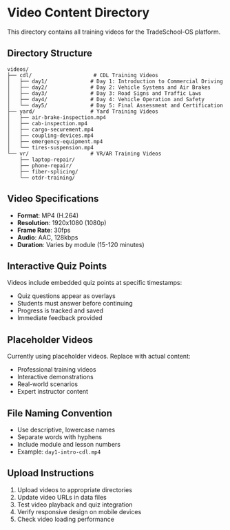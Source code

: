 # Video Content Directory

This directory contains all training videos for the TradeSchool-OS platform.

## Directory Structure

```
videos/
├── cdl/                    # CDL Training Videos
│   ├── day1/              # Day 1: Introduction to Commercial Driving
│   ├── day2/              # Day 2: Vehicle Systems and Air Brakes
│   ├── day3/              # Day 3: Road Signs and Traffic Laws
│   ├── day4/              # Day 4: Vehicle Operation and Safety
│   └── day5/              # Day 5: Final Assessment and Certification
├── yard/                  # Yard Training Videos
│   ├── air-brake-inspection.mp4
│   ├── cab-inspection.mp4
│   ├── cargo-securement.mp4
│   ├── coupling-devices.mp4
│   ├── emergency-equipment.mp4
│   └── tires-suspension.mp4
└── vr/                    # VR/AR Training Videos
    ├── laptop-repair/
    ├── phone-repair/
    ├── fiber-splicing/
    └── otdr-training/
```

## Video Specifications

- **Format**: MP4 (H.264)
- **Resolution**: 1920x1080 (1080p)
- **Frame Rate**: 30fps
- **Audio**: AAC, 128kbps
- **Duration**: Varies by module (15-120 minutes)

## Interactive Quiz Points

Videos include embedded quiz points at specific timestamps:
- Quiz questions appear as overlays
- Students must answer before continuing
- Progress is tracked and saved
- Immediate feedback provided

## Placeholder Videos

Currently using placeholder videos. Replace with actual content:
- Professional training videos
- Interactive demonstrations
- Real-world scenarios
- Expert instructor content

## File Naming Convention

- Use descriptive, lowercase names
- Separate words with hyphens
- Include module and lesson numbers
- Example: `day1-intro-cdl.mp4`

## Upload Instructions

1. Upload videos to appropriate directories
2. Update video URLs in data files
3. Test video playback and quiz integration
4. Verify responsive design on mobile devices
5. Check video loading performance


